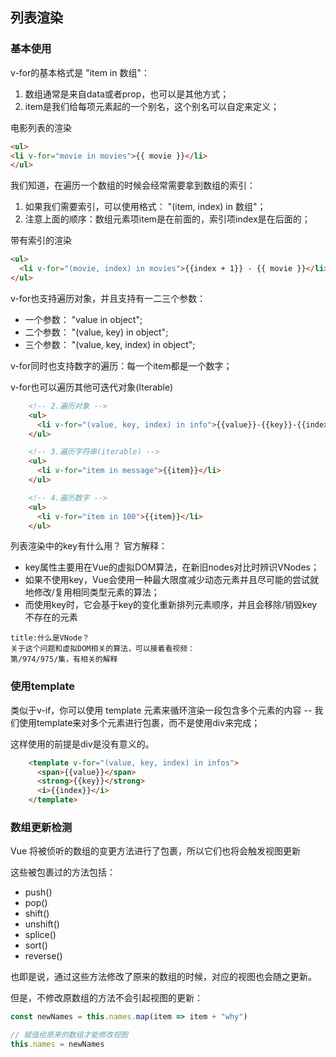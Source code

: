 ## 列表渲染

### 基本使用

v-for的基本格式是 "item in 数组"：
1. 数组通常是来自data或者prop，也可以是其他方式；
2. item是我们给每项元素起的一个别名，这个别名可以自定来定义；

电影列表的渲染

```html
<ul>
<li v-for="movie in movies">{{ movie }}</li>
</ul>
```

我们知道，在遍历一个数组的时候会经常需要拿到数组的索引：
1. 如果我们需要索引，可以使用格式： "(item, index) in 数组"；
2. 注意上面的顺序：数组元素项item是在前面的，索引项index是在后面的；

带有索引的渲染

```html
<ul>
  <li v-for="(movie, index) in movies">{{index + 1}} - {{ movie }}</li>
</ul>

```


 v-for也支持遍历对象，并且支持有一二三个参数：
- 一个参数： "value in object";
- 二个参数： "(value, key) in object";
- 三个参数： "(value, key, index) in object";

v-for同时也支持数字的遍历：每一个item都是一个数字；

v-for也可以遍历其他可迭代对象(Iterable)

```html
    <!-- 2.遍历对象 -->
    <ul>
      <li v-for="(value, key, index) in info">{{value}}-{{key}}-{{index}}</li>
    </ul>

    <!-- 3.遍历字符串(iterable) -->
    <ul>
      <li v-for="item in message">{{item}}</li>
    </ul>

    <!-- 4.遍历数字 -->
    <ul>
      <li v-for="item in 100">{{item}}</li>
    </ul>
```

列表渲染中的key有什么用？
官方解释：

- key属性主要用在Vue的虚拟DOM算法，在新旧nodes对比时辨识VNodes；
- 如果不使用key，Vue会使用一种最大限度减少动态元素并且尽可能的尝试就地修改/复用相同类型元素的算法；
- 而使用key时，它会基于key的变化重新排列元素顺序，并且会移除/销毁key不存在的元素

```ad-tip
title:什么是VNode？
关于这个问题和虚拟DOM相关的算法，可以接着看视频：
第/974/975/集，有相关的解释
```

### 使用template

类似于v-if，你可以使用 template 元素来循环渲染一段包含多个元素的内容 -- 我们使用template来对多个元素进行包裹，而不是使用div来完成；

这样使用的前提是div是没有意义的。

```html
    <template v-for="(value, key, index) in infos">
      <span>{{value}}</span>
      <strong>{{key}}</strong>
      <i>{{index}}</i>
    </template>
```

### 数组更新检测

Vue 将被侦听的数组的变更方法进行了包裹，所以它们也将会触发视图更新

这些被包裹过的方法包括：
- push()
- pop()
- shift()
- unshift()
- splice()
- sort()
- reverse()

也即是说，通过这些方法修改了原来的数组的时候，对应的视图也会随之更新。

但是，不修改原数组的方法不会引起视图的更新：

```js
const newNames = this.names.map(item => item + "why")

// 赋值给原来的数组才能修改视图
this.names = newNames
```